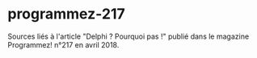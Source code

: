 # programmez-217
Sources liés à l'article "Delphi ? Pourquoi pas !" publié dans le magazine Programmez! n°217 en avril 2018.
